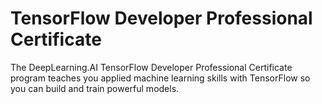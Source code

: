 # TensorFlow Developer Professional Certificate

The DeepLearning.AI TensorFlow Developer Professional Certificate program teaches you applied machine learning skills with TensorFlow so you can build and train powerful models.
